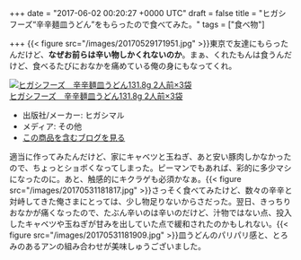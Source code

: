
+++
date = "2017-06-02 00:20:27 +0000 UTC"
draft = false
title = "ヒガシフーズ“辛辛麺皿うどん”をもらったので食べてみた。"
tags = ["食べ物"]

+++
{{< figure src="/images/20170529171951.jpg"  >}}東京で友達にもらったんだけど、**なぜお前らは辛い物しかくれないのか**。まぁ、くれたもんは食うんだけど、食べるたびにおなかを痛めている俺の身にもなってくれ。<div class="hatena-asin-detail"><a href="http://www.amazon.co.jp/exec/obidos/ASIN/B01LRBD872/bestylesnet-22/"><img src="https://images-fe.ssl-images-amazon.com/images/I/51KvWle%2BIjL._SL160_.jpg" class="hatena-asin-detail-image" alt="ヒガシフーズ　辛辛麺皿うどん131.8g 2人前×3袋" title="ヒガシフーズ　辛辛麺皿うどん131.8g 2人前×3袋"/></a><div class="hatena-asin-detail-info"><a href="http://www.amazon.co.jp/exec/obidos/ASIN/B01LRBD872/bestylesnet-22/">ヒガシフーズ　辛辛麺皿うどん131.8g 2人前×3袋</a><ul><li><span class="hatena-asin-detail-label">出版社/メーカー:</span> ヒガシマル</li><li><span class="hatena-asin-detail-label">メディア:</span> その他</li><li><a href="http://d.hatena.ne.jp/asin/B01LRBD872/bestylesnet-22" target="_blank">この商品を含むブログを見る</a></li></ul></div><div class="hatena-asin-detail-foot"></div></div>適当に作ってみたんだけど、家にキャベツと玉ねぎ、あと安い豚肉しかなかったので、ちょっとショボくなってしまった。ピーマンでもあれば、彩的に多少マシになったのに。あと、触感的にキクラゲも必須かなぁ。{{< figure src="/images/20170531181817.jpg"  >}}さっそく食べてみたけど、数々の辛辛と対峙してきた俺さまにとっては、少し物足りないからさだった。翌日、きっちりおなかが痛くなったので、たぶん辛いのは辛いのだけど、汁物ではない点、投入したキャベツや玉ねぎが甘みを出していた点で緩和されたのかもしれない。{{< figure src="/images/20170531181909.jpg"  >}}皿うどんのパリパリ感と、とろみのあるアンの組み合わせが美味しゅうございました。


